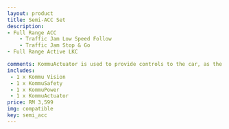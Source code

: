 ```yaml
---
layout: product
title: Semi-ACC Set
description: 
- Full Range ACC
    - Traffic Jam Low Speed Follow
    - Traffic Jam Stop & Go
- Full Range Active LKC

comments: KommuActuator is used to provide controls to the car, as the car does not have a accessible controls point.
includes: 
 - 1 x Kommu Vision 
 - 1 x KommuSafety
 - 1 x KommuPower
 - 1 x KommuActuator
price: RM 3,599
img: compatible
key: semi_acc
---
```

